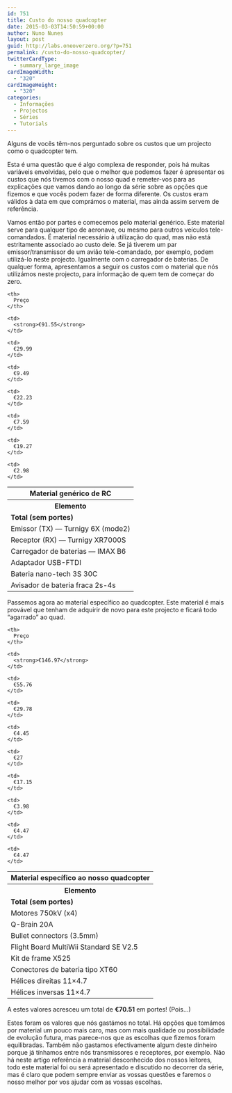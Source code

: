 ```yaml
---
id: 751
title: Custo do nosso quadcopter
date: 2015-03-03T14:50:59+00:00
author: Nuno Nunes
layout: post
guid: http://labs.oneoverzero.org/?p=751
permalink: /custo-do-nosso-quadcopter/
twitterCardType:
  - summary_large_image
cardImageWidth:
  - "320"
cardImageHeight:
  - "320"
categories:
  - Informações
  - Projectos
  - Séries
  - Tutorials
---
```

Alguns de vocês têm-nos perguntado sobre os custos que um projecto como o quadcopter tem.

Esta é uma questão que é algo complexa de responder, pois há muitas variáveis envolvidas, pelo que o melhor que podemos fazer é apresentar os custos que nós tivemos com o nosso quad e remeter-vos para as explicações que vamos dando ao longo da série sobre as opções que fizemos e que vocês podem fazer de forma diferente. Os custos eram válidos à data em que comprámos o material, mas ainda assim servem de referência.

Vamos então por partes e comecemos pelo material genérico. Este material serve para qualquer tipo de aeronave, ou mesmo para outros veículos tele-comandados. É material necessário à utilização do quad, mas não está estritamente associado ao custo dele. Se já tiverem um par emissor/transmissor de um avião tele-comandado, por exemplo, podem utilizá-lo neste projecto. Igualmente com o carregador de baterias. De qualquer forma, apresentamos a seguir os custos com o material que nós utilizámos neste projecto, para informação de quem tem de começar do zero.

<table>
  <tr>
    <th colspan="2">
      Material genérico de RC
    </th>
  </tr>
  
  <tr>
    <th>
      Elemento
    </th>
    
    <th>
      Preço
    </th>
  </tr>
  
  <tr>
    <td>
      <strong>Total (sem portes)</strong>
    </td>
    
    <td>
      <strong>€91.55</strong>
    </td>
  </tr>
  
  <tr>
    <td>
      Emissor (TX) — Turnigy 6X (mode2)
    </td>
    
    <td>
      €29.99
    </td>
  </tr>
  
  <tr>
    <td>
      Receptor (RX) — Turnigy XR7000S
    </td>
    
    <td>
      €9.49
    </td>
  </tr>
  
  <tr>
    <td>
      Carregador de baterias — IMAX B6
    </td>
    
    <td>
      €22.23
    </td>
  </tr>
  
  <tr>
    <td>
      Adaptador USB-FTDI
    </td>
    
    <td>
      €7.59
    </td>
  </tr>
  
  <tr>
    <td>
      Bateria nano-tech 3S 30C
    </td>
    
    <td>
      €19.27
    </td>
  </tr>
  
  <tr>
    <td>
      Avisador de bateria fraca 2s-4s
    </td>
    
    <td>
      €2.98
    </td>
  </tr>
</table>

Passemos agora ao material específico ao quadcopter. Este material é mais provável que tenham de adquirir de novo para este projecto e ficará todo &#8220;agarrado&#8221; ao quad.

<table>
  <tr>
    <th colspan="2">
      Material específico ao nosso quadcopter
    </th>
  </tr>
  
  <tr>
    <th>
      Elemento
    </th>
    
    <th>
      Preço
    </th>
  </tr>
  
  <tr>
    <td>
      <strong>Total (sem portes)</strong>
    </td>
    
    <td>
      <strong>€146.97</strong>
    </td>
  </tr>
  
  <tr>
    <td>
      Motores 750kV (x4)
    </td>
    
    <td>
      €55.76
    </td>
  </tr>
  
  <tr>
    <td>
      Q-Brain 20A
    </td>
    
    <td>
      €29.78
    </td>
  </tr>
  
  <tr>
    <td>
      Bullet connectors (3.5mm)
    </td>
    
    <td>
      €4.45
    </td>
  </tr>
  
  <tr>
    <td>
      Flight Board MultiWii Standard SE V2.5
    </td>
    
    <td>
      €27
    </td>
  </tr>
  
  <tr>
    <td>
      Kit de frame X525
    </td>
    
    <td>
      €17.15
    </td>
  </tr>
  
  <tr>
    <td>
      Conectores de bateria tipo XT60
    </td>
    
    <td>
      €3.98
    </td>
  </tr>
  
  <tr>
    <td>
      Hélices direitas 11&#215;4.7
    </td>
    
    <td>
      €4.47
    </td>
  </tr>
  
  <tr>
    <td>
      Hélices inversas 11&#215;4.7
    </td>
    
    <td>
      €4.47
    </td>
  </tr>
</table>

A estes valores acresceu um total de **€70.51** em portes! (Pois&#8230;)

Estes foram os valores que nós gastámos no total. Há opções que tomámos por material um pouco mais caro, mas com mais qualidade ou possibilidade de evolução futura, mas parece-nos que as escolhas que fizemos foram equilibradas. Também não gastamos efectivamente algum deste dinheiro porque já tínhamos entre nós transmissores e receptores, por exemplo. Não há neste artigo referência a material desconhecido dos nossos leitores, todo este material foi ou será apresentado e discutido no decorrer da série, mas é claro que podem sempre enviar as vossas questões e faremos o nosso melhor por vos ajudar com as vossas escolhas.